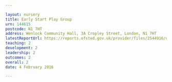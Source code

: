 ```yaml
---

layout: nursery
title: Early Start Play Group
urn: 144615
postcode: N1 7HT
address: Wenlock Community Hall, 3A Cropley Street, London, N1 7HT
latestReportUrl: https://reports.ofsted.gov.uk/provider/files/2544916/urn/144615.pdf
teaching: 2
development: 2
leadership: 2
outcomes: 2
overall: 2
date: 4 February 2016

---
```

